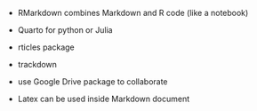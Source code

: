 - RMarkdown combines Markdown and R code (like a notebook)
- Quarto for python or Julia
- rticles package
- trackdown
- use Google Drive package to collaborate

- Latex can be used inside Markdown document